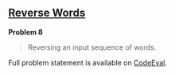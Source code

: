[Reverse Words][ce]
-------------------

**Problem 8**

> Reversing an input sequence of words.

Full problem statement is available on [CodeEval][ce].

[ce]: https://www.codeeval.com/browse/8/
      "View problem statement on CodeEval"
